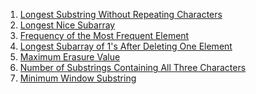 1) [Longest Substring Without Repeating Characters](https://leetcode.com/problems/longest-substring-without-repeating-characters/)
2) [Longest Nice Subarray](https://leetcode.com/problems/longest-nice-subarray/)
3) [Frequency of the Most Frequent Element](https://leetcode.com/problems/frequency-of-the-most-frequent-element/)
4) [Longest Subarray of 1's After Deleting One Element](https://leetcode.com/problems/longest-subarray-of-1s-after-deleting-one-element/)
5) [Maximum Erasure Value](https://leetcode.com/problems/maximum-erasure-value/)
6) [Number of Substrings Containing All Three Characters](https://leetcode.com/problems/number-of-substrings-containing-all-three-characters/)
7) [Minimum Window Substring](https://leetcode.com/problems/minimum-window-substring/description/)
